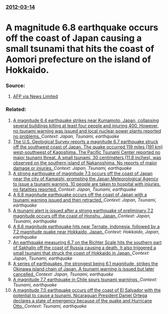 ### [2012-03-14](/news/2012/03/14/index.md)

# A magnitude 6.8 earthquake occurs off the coast of Japan causing a small tsunami that hits the coast of Aomori prefecture on the island of Hokkaido. 




### Source:

1. [AFP via News Limited](http://www.news.com.au/world/magnitude-68-earthquake-strikes-japanese-coast-tsunami-warning-issued/story-e6frfkyi-1226299794617)

### Related:

1. [A magnitude 6.4 earthquake strikes near Kumamoto, Japan, collapsing several buildings killing at least four people and injuring 400. However, no tsunami warning was issued and local nuclear power plants reported no problems. ](/news/2016/04/14/a-magnitude-6-4-earthquake-strikes-near-kumamoto-japan-collapsing-several-buildings-killing-at-least-four-people-and-injuring-400-however.md) _Context: Japan, Tsunami, earthquake_
2. [The U.S. Geological Survey reports a magnitude 6.7 earthquake struck off the southwest coast of Japan. The quake occurred 119 miles (191 km) west-southwest of Kagoshima. The Pacific Tsunami Center reported no major tsunami threat. A small tsunami, 30 centimeters (11.8 inches), was observed on the southern island of Nakanoshima. No reports of major damage or injuries. ](/news/2015/11/14/the-u-s-geological-survey-reports-a-magnitude-6-7-earthquake-struck-off-the-southwest-coast-of-japan-the-quake-occurred-119-miles-191-km.md) _Context: Japan, Tsunami, earthquake_
3. [A strong earthquake of magnitude 7.3 occurs off the coast of Japan near the city of Kamaishi, prompting the Japan Meteorological Agency to issue a tsunami warning. 10 people are taken to hospital with injuries, no fatalities reported. ](/news/2012/12/7/a-strong-earthquake-of-magnitude-7-3-occurs-off-the-coast-of-japan-near-the-city-of-kamaishi-prompting-the-japan-meteorological-agency-to-i.md) _Context: Japan, Tsunami, earthquake_
4. [A 6.8 magnitude earthquake occurs off the coast of Japan with a tsunami warning issued and then retracted. ](/news/2011/08/19/a-6-8-magnitude-earthquake-occurs-off-the-coast-of-japan-with-a-tsunami-warning-issued-and-then-retracted.md) _Context: Japan, Tsunami, earthquake_
5. [A tsunami alert is issued after a strong earthquake of preliminary 7.2 magnitude occurs off the coast of Honshu, Japan. ](/news/2011/03/9/a-tsunami-alert-is-issued-after-a-strong-earthquake-of-preliminary-7-2-magnitude-occurs-off-the-coast-of-honshu-japan.md) _Context: Japan, Tsunami, earthquake_
6. [ A 6.6 magnitude earthquake hits near Ternate, Indonesia, followed by a 7.2 magnitude quake near Hokkaido, Japan. ](/news/2008/09/11/a-6-6-magnitude-earthquake-hits-near-ternate-indonesia-followed-by-a-7-2-magnitude-quake-near-hokkaido-japan.md) _Context: Hokkaido, Japan, earthquake_
7. [ An earthquake measuring 6.7 on the Richter Scale hits the southern part of Sakhalin off the coast of Russia causing a death. It also triggered a small tsunami that struck the coast of Hokkaido in Japan. ](/news/2007/08/2/an-earthquake-measuring-6-7-on-the-richter-scale-hits-the-southern-part-of-sakhalin-off-the-coast-of-russia-causing-a-death-it-also-trigge.md) _Context: Japan, Tsunami, earthquake_
8. [ A series of earthquakes, the strongest being 6.1 magnitude, strikes the Okinawa island chain of Japan. A tsunami warning is issued but later cancelled. ](/news/2007/04/20/a-series-of-earthquakes-the-strongest-being-6-1-magnitude-strikes-the-okinawa-island-chain-of-japan-a-tsunami-warning-is-issued-but-late.md) _Context: Japan, Tsunami, earthquake_
9. [A magnitude 7.7 earthquake in Chile spurs tsunami warnings. ](/news/2016/12/25/a-magnitude-7-7-earthquake-in-chile-spurs-tsunami-warnings.md) _Context: Tsunami, earthquake_
10. [A magnitude 7.0 earthquake occurs off the coast of El Salvador with the potential to cause a tsunami. Nicaraguan President Daniel Ortega declares a state of emergency because of the quake and Hurricane Otto. ](/news/2016/11/24/a-magnitude-7-0-earthquake-occurs-off-the-coast-of-el-salvador-with-the-potential-to-cause-a-tsunami-nicaraguan-president-daniel-ortega-dec.md) _Context: Tsunami, earthquake_
